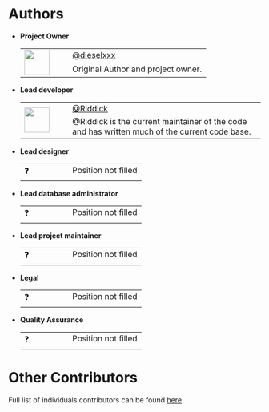# Authors

* __Project Owner__
    <table>
        <tr>
            <td rowspan="2" valign="center" width="80px"><img src="https://avatars.githubusercontent.com/u/56673130?v=4" height="50px" width="50px"></td>
            <td valign="top"><a href="https://github.com/dieselxxx">@dieselxxx</a></td>
        </tr>
        <tr>
            <td valign="top">
                Original Author and project owner.
            </td>
        </tr>
    </table>

* __Lead developer__
    <table>
        <tr>
            <td rowspan="2" valign="center" width="80px"><img src="https://avatars.githubusercontent.com/u/87519338?v=4" height="50px" width="50px"></td>
            <td valign="top"><a href="https://github.com/danijelgalic">@Riddick</a></td>
        </tr>
        <tr>
            <td valign="top">
                @Riddick is the current maintainer of the code and has written much of the
                current code base.
            </td>
        </tr>
    </table>

* __Lead designer__
    <table>
        <tr>
            <td rowspan="2" valign="center" width="80px">❓</td>
            <td valign="top">Position not filled</td>
        </tr>
        <tr>
            <td valign="top"></td>
        </tr>
    </table>

* __Lead database administrator__
    <table>
        <tr>
            <td rowspan="2" valign="center" width="80px">❓</td>
            <td valign="top">Position not filled</td>
        </tr>
        <tr>
            <td valign="top"></td>
        </tr>
    </table>

* __Lead project maintainer__
    <table>
        <tr>
            <td rowspan="2" valign="center" width="80px">❓</td>
            <td valign="top">Position not filled</td>
        </tr>
        <tr>
            <td valign="top"></td>
        </tr>
    </table>

* __Legal__
    <table>
        <tr>
            <td rowspan="2" valign="center" width="80px">❓</td>
            <td valign="top">Position not filled</td>
        </tr>
        <tr>
            <td valign="top"></td>
        </tr>
    </table>

* __Quality Assurance__
    <table>
        <tr>
            <td rowspan="2" valign="center" width="80px">❓</td>
            <td valign="top">Position not filled</td>
        </tr>
        <tr>
            <td valign="top"></td>
        </tr>
    </table>

# Other Contributors

Full list of individuals contributors can be found [here](https://github.com/The-FireHub-Project/TheCore/blob/master/.github/CONTRIBUTORS.md).
